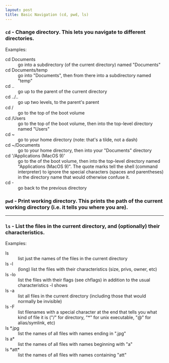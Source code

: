 ```yaml
---
layout: post
title: Basic Navigation (cd, pwd, ls) 
---
```


### __`cd`__ - Change directory. This lets you navigate to different directories.

Examples:

<dl>
  <dt class="code">cd Documents</dt>
  <dd>go into a subdirectory (of the current directory) named "Documents"</dd>

  <dt class="code">cd Documents/temp</dt>
  <dd>go into "Documents", then from there into a subdirectory named "temp"</dd>

  <dt class="code">cd ..</dt>
  <dd>go up to the parent of the current directory</dd>

  <dt class="code">cd ../..</dt>
  <dd>go up two levels, to the parent's parent</dd>

  <dt class="code">cd /</dt>
  <dd>go to the top of the boot volume</dd>

  <dt class="code">cd /Users</dt>
  <dd>go to the top of the boot volume, then into the top-level directory named "Users"</dd>

  <dt class="code">cd ~<dt>
  <dd>go to your home directory (note: that's a tilde, not a dash)</dd>

  <dt class="code">cd ~/Documents</dt>
  <dd>go to your home directory, then into your "Documents" directory</dd>

  <dt class="code">cd '/Applications (MacOS 9)'</dt>
  <dd>go to the of the boot volume, then into the top-level directory named "Applications (MacOS 9)". The quote marks tell the shell (command interpreter) to ignore the special characters (spaces and parentheses) in the directory name that would otherwise confuse it.</dd>

  <dt class="code">cd -</dt>
  <dd>go back to the previous directory</dd>
</dl>


### __`pwd`__ - Print working directory. This prints the path of the current working directory (i.e. it tells you where you are).

---

### __`ls`__ - List the files in the current directory, and (optionally) their characteristics.

Examples:

<dl>
  <dt class="code">ls</dt>
  <dd>list just the names of the files in the current directory</dd>

  <dt class="code">ls -l</dt>
  <dd>(long) list the files with their characteristics (size, privs, owner, etc)</dd>

  <dt class="code">ls -lo</dt>
  <dd>list the files with their flags (see chflags) in addition to the usual characteristics -l shows</dd>

  <dt class="code">ls -a</dt>
  <dd>list all files in the current directory (including those that would normally be invisible)</dd>

  <dt class="code">ls -F</dt>
  <dd>list filenames with a special character at the end that tells you what kind of file it is ("/" for directory, "*" for unix executable, "@" for alias/symlink, etc)</dd>

  <dt class="code">ls *.jpg</dt>
  <dd>list the names of all files with names ending in ".jpg"</dd>

  <dt class="code">ls a*</dt>
  <dd>list the names of all files with names beginning with "a"</dd>

  <dt class="code">ls *att*</dt>
  <dd>list the names of all files with names containing "att"</dd>
</dl>
